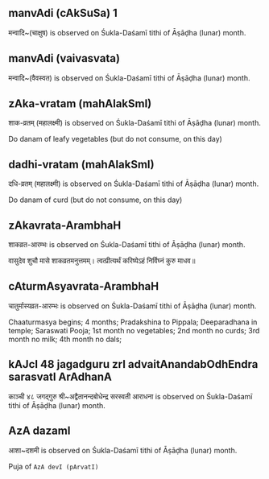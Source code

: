## manvAdi (cAkSuSa) 1

मन्वादि~(चाक्षुष) is observed on Śukla-Daśamī tithi of Āṣāḍha (lunar) month.



## manvAdi (vaivasvata)

मन्वादि~(वैवस्वत) is observed on Śukla-Daśamī tithi of Āṣāḍha (lunar) month.



## zAka-vratam (mahAlakSmI)

शाक-व्रतम् (महालक्ष्मी) is observed on Śukla-Daśamī tithi of Āṣāḍha (lunar) month.

Do danam of leafy vegetables (but do not consume, on this day)

## dadhi-vratam (mahAlakSmI)

दधि-व्रतम् (महालक्ष्मी) is observed on Śukla-Daśamī tithi of Āṣāḍha (lunar) month.

Do danam of curd (but do not consume, on this day)

## zAkavrata-ArambhaH

शाकव्रत-आरम्भः is observed on Śukla-Daśamī tithi of Āṣāḍha (lunar) month.



वासुदेव शुचौ मासे शाकव्रतमनुत्तमम्।
त्वत्प्रीत्यर्थं करिष्येऽहं निर्विघ्नं कुरु माधव॥

## cAturmAsyavrata-ArambhaH

चातुर्मास्यव्रत-आरम्भः is observed on Śukla-Daśamī tithi of Āṣāḍha (lunar) month.

Chaaturmasya begins; 4 months; Pradakshina to Pippala; Deeparadhana in temple; Saraswati Pooja; 1st month no vegetables; 2nd month no curds; 3rd month no milk; 4th month no dals;

## kAJcI 48 jagadguru zrI advaitAnandabOdhEndra sarasvatI ArAdhanA

काञ्ची ४८ जगद्गुरु श्री~अद्वैतानन्दबोधेन्द्र सरस्वती आराधना is observed on Śukla-Daśamī tithi of Āṣāḍha (lunar) month.



## AzA dazamI

आशा~दशमी is observed on Śukla-Daśamī tithi of Āṣāḍha (lunar) month.

Puja of `AzA devI (pArvatI)`

